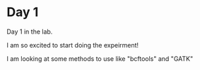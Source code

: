 # Day 1

Day 1 in the lab.

I am so excited to start doing the expeirment!

I am looking at some methods to use like "bcftools" and "GATK"

